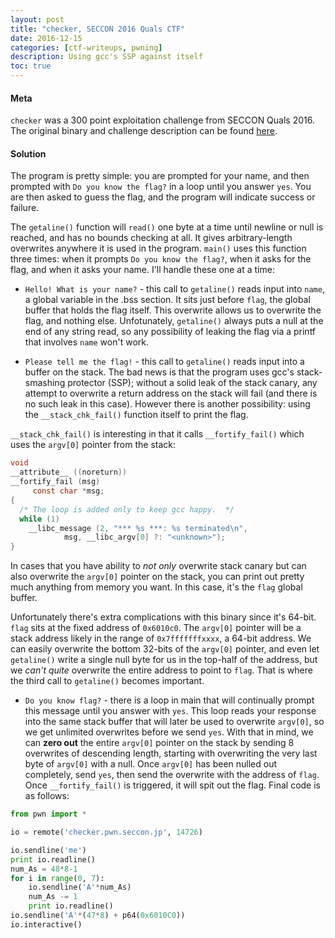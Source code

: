 ```yaml
---
layout: post
title: "checker, SECCON 2016 Quals CTF"
date: 2016-12-15
categories: [ctf-writeups, pwning] 
description: Using gcc's SSP against itself 
toc: true
---
```

#### Meta
`checker` was a 300 point exploitation challenge from SECCON Quals 2016.  The original binary and challenge description can be found [here](https://github.com/ctfs/write-ups-2016).

#### Solution
The program is pretty simple: you are prompted for your name, and then prompted with `Do you know the flag?` in a loop until you answer `yes`.  You are then asked to guess the flag, and the program will indicate success or failure.

The `getaline()` function will `read()` one byte at a time until newline or null is reached, and has no bounds checking at all.  It gives arbitrary-length overwrites anywhere it is used in the program.  `main()` uses this function three times: when it prompts `Do you know the flag?`, when it asks for the flag, and when it asks your name.  I'll handle these one at a time:

* `Hello! What is your name?` - this call to `getaline()` reads input into `name`, a global variable in the .bss section.  It sits just before `flag`, the global buffer that holds the flag itself.  This overwrite allows us to overwrite the flag, and nothing else.  Unfotunately, `getaline()` always puts a null at the end of any string read, so any possibility of leaking the flag via a printf that involves `name` won't work.

* `Please tell me the flag!` - this call to `getaline()` reads input into a buffer on the stack.  The bad news is that the program uses gcc's stack-smashing protector (SSP); without a solid leak of the stack canary, any attempt to overwrite a return address on the stack will fail (and there is no such leak in this case).  However there is another possibility: using the `__stack_chk_fail()` function itself to print the flag.

`__stack_chk_fail()` is interesting in that it calls `__fortify_fail()` which uses the `argv[0]` pointer from the stack:

```c
void
__attribute__ ((noreturn))
__fortify_fail (msg)
     const char *msg;
{
  /* The loop is added only to keep gcc happy.  */
  while (1)
    __libc_message (2, "*** %s ***: %s terminated\n",
            msg, __libc_argv[0] ?: "<unknown>");
}
```

In cases that you have ability to *not only* overwrite stack canary but can also overwrite the `argv[0]` pointer on the stack, you can print out pretty much anything from memory you want.  In this case, it's the `flag` global buffer.

Unfortunately there's extra complications with this binary since it's 64-bit.  `flag` sits at the fixed address of `0x6010c0`.  The `argv[0]` pointer will be a stack address likely in the range of `0x7fffffffxxxx`, a 64-bit address.  We can easily overwrite the bottom 32-bits of the `argv[0]` pointer, and even let `getaline()` write a single null byte for us in the top-half of the address, but we *can't quite* overwrite the entire address to point to `flag`.  That is where the third call to `getaline()` becomes important.

* `Do you know flag?` - there is a loop in main that will continually prompt this message until you answer with `yes`.  This loop reads your response into the same stack buffer that will later be used to overwrite `argv[0]`, so we get unlimited overwrites before we send `yes`.  With that in mind, we can **zero out** the entire `argv[0]` pointer on the stack by sending 8 overwrites of descending length, starting with overwriting the very last byte of `argv[0]` with a null.  Once `argv[0]` has been nulled out completely, send `yes`, then send the overwrite with the address of `flag`.  Once `__fortify_fail()` is triggered, it will spit out the flag.  Final code is as follows:

```python
from pwn import *

io = remote('checker.pwn.seccon.jp', 14726)

io.sendline('me')
print io.readline()
num_As = 48*8-1
for i in range(0, 7):
    io.sendline('A'*num_As)
    num_As -= 1
    print io.readline()
io.sendline('A'*(47*8) + p64(0x6010C0))
io.interactive()
```